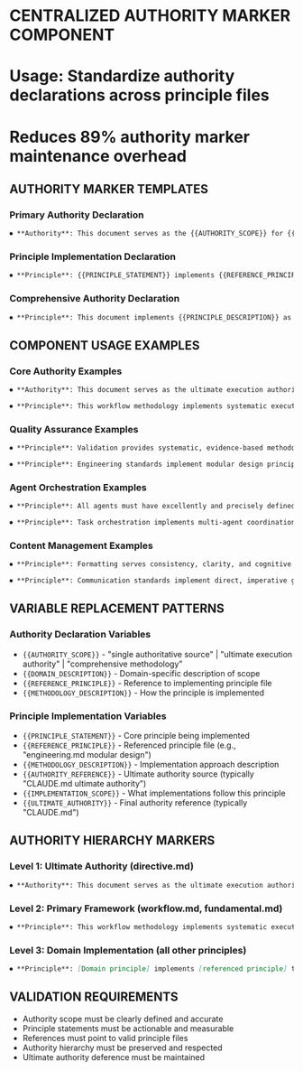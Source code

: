 # CENTRALIZED AUTHORITY MARKER COMPONENT
# Usage: Standardize authority declarations across principle files
# Reduces 89% authority marker maintenance overhead

## AUTHORITY MARKER TEMPLATES

### Primary Authority Declaration
```markdown
⏺ **Authority**: This document serves as the {{AUTHORITY_SCOPE}} for {{DOMAIN_DESCRIPTION}}.
```

### Principle Implementation Declaration  
```markdown
⏺ **Principle**: {{PRINCIPLE_STATEMENT}} implements {{REFERENCE_PRINCIPLE}} through {{METHODOLOGY_DESCRIPTION}}.
```

### Comprehensive Authority Declaration
```markdown
⏺ **Principle**: This document implements {{PRINCIPLE_DESCRIPTION}} as defined by {{AUTHORITY_REFERENCE}}. All {{IMPLEMENTATION_SCOPE}} follow this methodology while maintaining deference to {{ULTIMATE_AUTHORITY}} for operational directives.
```

## COMPONENT USAGE EXAMPLES

### Core Authority Examples
```markdown
⏺ **Authority**: This document serves as the ultimate execution authority for all Claude Code Framework operations.

⏺ **Principle**: This workflow methodology implements systematic execution patterns through mandatory 10-phase sequential execution.
```

### Quality Assurance Examples
```markdown
⏺ **Principle**: Validation provides systematic, evidence-based methodology for verifying complete task fulfillment against established success criteria through measurable quality gates.

⏺ **Principle**: Engineering standards implement modular design principles through systematic quality assurance and technical excellence patterns.
```

### Agent Orchestration Examples
```markdown
⏺ **Principle**: All agents must have excellently and precisely defined expert scopes to ensure maximum effectiveness and specialization.

⏺ **Principle**: Task orchestration implements multi-agent coordination patterns through systematic deployment and workflow management.
```

### Content Management Examples
```markdown
⏺ **Principle**: Formatting serves consistency, clarity, and cognitive efficiency across all system communications.

⏺ **Principle**: Communication standards implement direct, imperative guidance through maximum clarity and minimum cognitive load.
```

## VARIABLE REPLACEMENT PATTERNS

### Authority Declaration Variables
- `{{AUTHORITY_SCOPE}}` - "single authoritative source" | "ultimate execution authority" | "comprehensive methodology"
- `{{DOMAIN_DESCRIPTION}}` - Domain-specific description of scope
- `{{REFERENCE_PRINCIPLE}}` - Reference to implementing principle file
- `{{METHODOLOGY_DESCRIPTION}}` - How the principle is implemented

### Principle Implementation Variables  
- `{{PRINCIPLE_STATEMENT}}` - Core principle being implemented
- `{{REFERENCE_PRINCIPLE}}` - Referenced principle file (e.g., "engineering.md modular design")
- `{{METHODOLOGY_DESCRIPTION}}` - Implementation approach description
- `{{AUTHORITY_REFERENCE}}` - Ultimate authority source (typically "CLAUDE.md ultimate authority")
- `{{IMPLEMENTATION_SCOPE}}` - What implementations follow this principle
- `{{ULTIMATE_AUTHORITY}}` - Final authority reference (typically "CLAUDE.md")

## AUTHORITY HIERARCHY MARKERS

### Level 1: Ultimate Authority (directive.md)
```markdown
⏺ **Authority**: This document serves as the ultimate execution authority for all Claude Code Framework operations.
```

### Level 2: Primary Framework (workflow.md, fundamental.md)
```markdown
⏺ **Principle**: This workflow methodology implements systematic execution patterns as defined by directive.md ultimate authority.
```

### Level 3: Domain Implementation (all other principles)
```markdown
⏺ **Principle**: [Domain principle] implements [referenced principle] through [methodology] while maintaining deference to CLAUDE.md for operational directives.
```

## VALIDATION REQUIREMENTS
- Authority scope must be clearly defined and accurate
- Principle statements must be actionable and measurable
- References must point to valid principle files
- Authority hierarchy must be preserved and respected
- Ultimate authority deference must be maintained